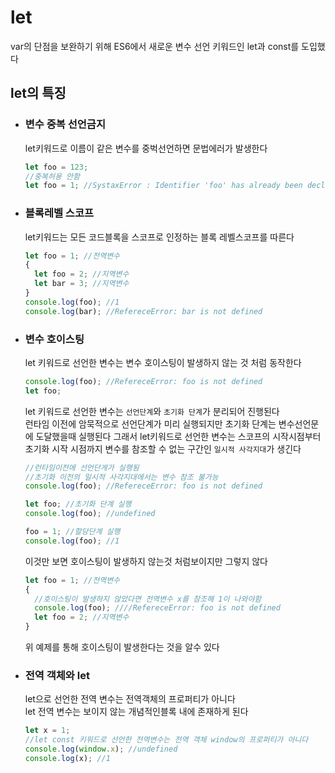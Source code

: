 # let

var의 단점을 보완하기 위해 ES6에서 새로운 변수 선언 키워드인 let과 const를 도입했다

## let의 특징

- ### 변수 중복 선언금지

  let키워드로 이름이 같은 변수를 중벅선언하면 문법에러가 발생한다

  ```js
  let foo = 123;
  //중복허용 안함
  let foo = 1; //SystaxError : Identifier 'foo' has already been declared
  ```

- ### 블록레벨 스코프
  let키워드는 모든 코드블록을 스코프로 인정하는 블록 레벨스코프를 따른다
  ```js
  let foo = 1; //전역변수
  {
    let foo = 2; //지역변수
    let bar = 3; //지역변수
  }
  console.log(foo); //1
  console.log(bar); //RefereceError: bar is not defined
  ```
- ### 변수 호이스팅

  let 키워드로 선언한 변수는 변수 호이스팅이 발생하지 않는 것 처럼 동작한다

  ```js
  console.log(foo); //RefereceError: foo is not defined
  let foo;
  ```

  let 키워드로 선언한 변수는 `선언단계`와 `초기화 단계`가 분리되어 진행된다  
   런타임 이전에 암묵적으로 선언단계가 미리 실행되지만 초기화 단계는 변수선언문에 도달했을때 실행된다 그래서 let키워드로 선언한 변수는 스코프의 시작시점부터 초기화 시작 시점까지 변수를 참조할 수 없는 구간인 `일시적 사각지대`가 생긴다

  ```js
  //런타임이전에 선언단게가 실행됨
  //초기화 이전의 일시적 사각지대에서는 변수 참조 불가능
  console.log(foo); //RefereceError: foo is not defined

  let foo; //초기화 단계 실행
  console.log(foo); //undefined

  foo = 1; //할당단계 실행
  console.log(foo); //1
  ```

  이것만 보면 호이스팅이 발생하지 않는것 처럼보이지만 그렇지 않다

  ```js
  let foo = 1; //전역변수
  {
    //호이스팅이 발생하지 않았다면 전역변수 x를 참조해 1이 나와야함
    console.log(foo); ////RefereceError: foo is not defined
    let foo = 2; //지역변수
  }
  ```

  위 예제를 통해 호이스팅이 발생한다는 것을 알수 있다

- ### 전역 객체와 let
  let으로 선언한 전역 변수는 전역객체의 프로퍼티가 아니다  
   let 전역 변수는 보이지 않는 개념적인블록 내에 존재하게 된다
  ```js
  let x = 1;
  //let const 키워드로 선언한 전역변수는 전역 객체 window의 프로퍼티가 아니다
  console.log(window.x); //undefined
  console.log(x); //1
  ```
